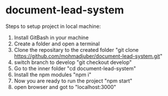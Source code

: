 # document-lead-system

Steps to setup project in local machine:

1. Install GitBash in your machine
2. Create a folder and open a terminal 
3. Clone the repositary to the created folder
    "git clone https://github.com/mohmadjuber/document-lead-system.git"
4. switch branch to develop
    "git checkout develop"
5. Go to the inner folder
    "cd document-lead-system"
6. Install the npm modules
    "npm i"
7. Now you are ready to run the project
    "npm start"
8. open browser and got to "localhost:3000"
